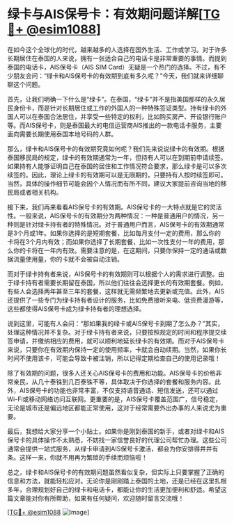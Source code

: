 # 绿卡与AIS保号卡：有效期问题详解[[TG💪+ @esim1088](https://t.me/s/esim1088)]

在如今这个全球化的时代，越来越多的人选择在国外生活、工作或学习。对于许多长期居住在泰国的人来说，拥有一张适合自己的电话卡是非常重要的事情。而提到泰国的电话卡，AIS保号卡（AIS SIM Card）无疑是一个热门的选择。不过，有不少朋友会问：“绿卡和AIS保号卡的有效期到底有多久呢？”今天，我们就来详细聊聊这个问题。

首先，让我们明确一下什么是“绿卡”。在泰国，“绿卡”并不是指美国那样的永久居民身份卡，而是针对长期居住或工作的外国人的一种特殊签证类型。持有绿卡的外国人可以在泰国合法居住，并享受一些特定的权利，比如购买房产、开设银行账户等。而AIS保号卡，则是泰国最大的电信运营商AIS推出的一款电话卡服务，主要面向需要长期使用泰国本地号码的人群。

那么，绿卡和AIS保号卡的有效期究竟如何呢？我们先来说说绿卡的有效期。根据泰国移民局的规定，绿卡的有效期通常为一年，但持有人可以在到期前申请续签。如果持有人能够证明自己在泰国的居住和工作情况符合要求，那么绿卡是可以多次续签的。因此，理论上绿卡的有效期可以是无限期的，只要持有人按时续签即可。当然，具体的操作细节可能会因个人情况而有所不同，建议大家提前咨询当地的移民局或者相关机构。

接下来，我们再来看看AIS保号卡的有效期。AIS保号卡的一大特点就是它的灵活性。一般来说，AIS保号卡的有效期分为两种情况：一种是普通用户的情况，另一种则是针对绿卡持有者的特殊情况。对于普通用户而言，AIS保号卡的有效期通常是3个月或1年。如果你选择的是短期套餐，比如每月支付一定的费用，那么你的卡将在3个月内有效；而如果你选择了长期套餐，比如一次性支付一年的费用，那么你的卡将在一年内有效。需要注意的是，在这期间，只要你保持一定的通话或数据流量使用量，你的卡就不会被自动注销。

而对于绿卡持有者来说，AIS保号卡的有效期则可以根据个人的需求进行调整。由于绿卡持有者需要长期留在泰国，所以他们往往会选择更长的有效期套餐。例如，有些人会选择两年甚至三年的套餐，这样就无需频繁地去更新或充值。此外，AIS还提供了一些专门为绿卡持有者设计的服务，比如免费接听来电、低资费漫游等，这些都使得AIS保号卡成为绿卡持有者的理想选择。

说到这里，可能有人会问：“那如果我的绿卡或AIS保号卡到期了怎么办？”其实，处理这种情况并不复杂。对于绿卡持有者来说，只要按照规定的时间和程序提交续签申请，并缴纳相应的费用，就可以顺利地延长绿卡的有效期。而对于AIS保号卡来说，只要你在有效期内保持一定的使用频率，卡就会自动续期。当然，如果你长时间不使用该卡，可能会导致卡被注销，所以记得定期检查自己的使用记录哦！

除了有效期的问题，很多人还关心AIS保号卡的费用和功能。AIS保号卡的价格非常亲民，从几十泰铢到几百泰铢不等，具体取决于你选择的套餐和服务内容。此外，AIS保号卡的功能也非常丰富，不仅支持语音通话、短信发送，还可以通过Wi-Fi或移动网络访问互联网。更重要的是，AIS保号卡覆盖范围广，信号稳定，无论是城市还是偏远地区都能正常使用，这对于经常需要外出办事的人来说尤为重要。

最后，我想给大家分享一个小贴士。如果你是刚到泰国的新手，或者对绿卡和AIS保号卡的具体操作不太熟悉，不妨找一家信誉良好的代理公司帮忙办理。这些公司通常会提供一站式服务，从绿卡申请到AIS保号卡激活，都会为你安排得井井有条。这样一来，你就不用再为繁琐的手续而烦恼啦！

总之，绿卡和AIS保号卡的有效期问题虽然看似复杂，但实际上只要掌握了正确的信息和方法，就能轻松应对。无论你是刚刚踏上泰国的土地，还是已经在这里扎根多年，合理规划好自己的绿卡和电话卡，都能让你的生活更加便利和舒适。希望这篇文章能对你有所帮助，如果有任何疑问，欢迎随时留言交流哦！

[[TG💪+ @esim1088](https://t.me/s/esim1088) ![Image](https://i.postimg.cc/4NQfJmqS/Snipaste-2025-05-13-00-14-12.png)]